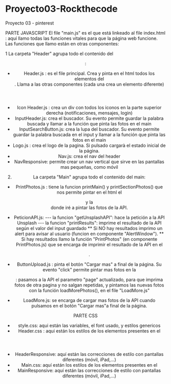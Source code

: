 # Proyecto03-Rockthecode

Proyecto 03 - pinterest

PARTE JAVASCRIPT
El file "main.js" es el que está linkeado al file index.html : aquí llamo todas las funciones vitales para que la página web funcione. Las funciones que llamo están en otras componentes:

1 La carpeta "Header" agrupa todo el contenido del <header>:

- Header.js : es el file principal. Crea y pinta en el html todos los elementos del <header>. Llama a las otras componentes (cada una crea un elemento diferente)
- Icon Header.js : crea un div con todos los iconos en la parte superior derecha (notificaciones, mensajes, login)
- InputHeader.js: crea el buscador. Su evento permite guardar la palabra buscada y llamar a la función que pinta las fotos en el main
- InputSearchButton.js: crea la lupa del buscador. Su evento permite guardar la palabra buscada en el input y llamar a la función que pinta las fotos en el main
- Logo.js : crea el logo de la pagina. Si pulsado cargarà el estado inicial de la página.
- Nav.js: crea el nav del header
- NavResponsive: permite crear un nav vertical que sirve en las pantallas mas pequeñas, como móvil

2. La carpeta "Main" agrupa todo el contenido del main:

- PrintPhotos.js : tiene la funcion printMain() y printSectionPhotos() que nos permite pintar en el html el <main> y la <section> donde iré a pintar las fotos de la API.

- PeticionAPI.js:
  --- la funcion "getUnsplashAPI": hace la petición a la API Unsplash
  --- la funcion "printResults": imprime el resultado de la API según el valor del input guardado
  ** Si NO hay resultados imprimo un alert para avisar al usuario (funcion en componente "AlertWindow").
  ** Si hay resultados llamo la función "PrintPhotos" (en componente PrintPhotos.js) que se encarga de imprimir el resultado de la API en el <main>.

- ButtonUpload.js : pinta el botón "Cargar mas" a final de la página. Su evento "click" permite pintar mas fotos en la <section> : pasamos a la API el parametro "page" actualizado, para que imprima fotos de otra pagina y no salgan repetidas, y pintamos las nuevas fotos con la función loadMorePhotos(), en el file "LoadMore.js"

- LoadMore.js: se encarga de cargar mas fotos de la API cuando pulsamos en el botón "Cargar mas"a final de la página.

PARTE CSS

- style.css: aqui están las variables, el font usado, y estilos genericos
- Header.css : aqui están los estilos de los elementos presentes en el <header>
- HeaderResponsive: aquí están las correcciones de estilo con pantallas diferentes (móvil, iPad,...)
- Main.css: aquí están los estilos de los elementos presentes en el <main>
- MainResponsive: aquí están las correcciones de estilo con pantallas diferentes (móvil, iPad,...)
